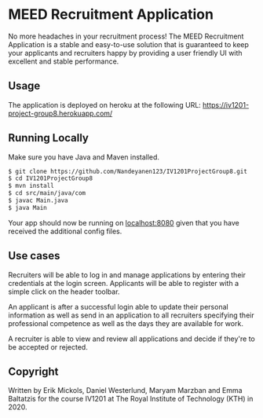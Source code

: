 # MEED Recruitment Application

No more headaches in your recruitment process! The MEED Recruitment Application is a stable and easy-to-use solution that is guaranteed to keep your applicants and recruiters happy by providing a user friendly UI with excellent and stable performance.

## Usage

The application is deployed on heroku at the following URL:
https://iv1201-project-group8.herokuapp.com/

## Running Locally

Make sure you have Java and Maven installed. 

```sh
$ git clone https://github.com/Nandeyanen123/IV1201ProjectGroup8.git
$ cd IV1201ProjectGroup8
$ mvn install
$ cd src/main/java/com
$ javac Main.java
$ java Main
```

Your app should now be running on [localhost:8080](http://localhost:8080/) given that you have received the additional config files.

## Use cases

Recruiters will be able to log in and manage applications by entering their credentials at the login screen. Applicants will be able to register with a simple click on the header toolbar.

An applicant is after a successful login able to update their personal information as well as send in an application to all recruiters specifying their professional competence as well as the days they are available for work.

A recruiter is able to view and review all applications and decide if they're to be accepted or rejected.

## Copyright

Written by Erik Mickols, Daniel Westerlund, Maryam Marzban and Emma Baltatzis for the course IV1201 at The Royal Institute of Technology (KTH) in 2020.
